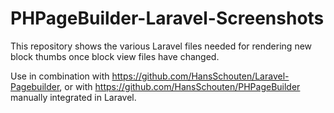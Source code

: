 # PHPageBuilder-Laravel-Screenshots

This repository shows the various Laravel files needed for rendering new block thumbs once block view files have changed.

Use in combination with https://github.com/HansSchouten/Laravel-Pagebuilder, or with https://github.com/HansSchouten/PHPageBuilder manually integrated in Laravel.
